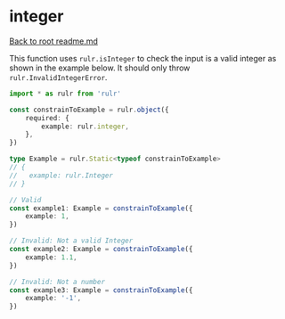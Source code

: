 # integer

[Back to root readme.md](../../../readme.md)

This function uses `rulr.isInteger` to check the input is a valid integer as shown in the example below. It should only throw `rulr.InvalidIntegerError`.

```ts
import * as rulr from 'rulr'

const constrainToExample = rulr.object({
	required: {
		example: rulr.integer,
	},
})

type Example = rulr.Static<typeof constrainToExample>
// {
//   example: rulr.Integer
// }

// Valid
const example1: Example = constrainToExample({
	example: 1,
})

// Invalid: Not a valid Integer
const example2: Example = constrainToExample({
	example: 1.1,
})

// Invalid: Not a number
const example3: Example = constrainToExample({
	example: '-1',
})
```
